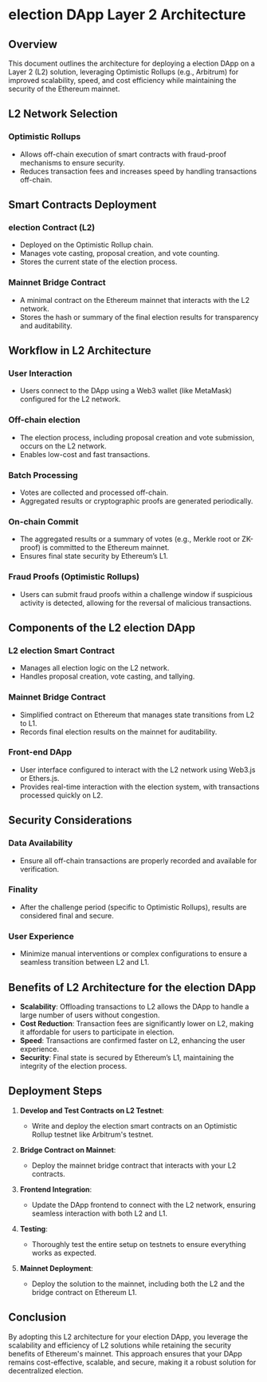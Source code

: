# election DApp Layer 2 Architecture

## Overview

This document outlines the architecture for deploying a election DApp on a Layer 2 (L2) solution, leveraging Optimistic Rollups (e.g., Arbitrum) for improved scalability, speed, and cost efficiency while maintaining the security of the Ethereum mainnet.

## L2 Network Selection

### Optimistic Rollups
- Allows off-chain execution of smart contracts with fraud-proof mechanisms to ensure security.
- Reduces transaction fees and increases speed by handling transactions off-chain.

## Smart Contracts Deployment

### election Contract (L2)
- Deployed on the Optimistic Rollup chain.
- Manages vote casting, proposal creation, and vote counting.
- Stores the current state of the election process.

### Mainnet Bridge Contract
- A minimal contract on the Ethereum mainnet that interacts with the L2 network.
- Stores the hash or summary of the final election results for transparency and auditability.

## Workflow in L2 Architecture

### User Interaction
- Users connect to the DApp using a Web3 wallet (like MetaMask) configured for the L2 network.

### Off-chain election
- The election process, including proposal creation and vote submission, occurs on the L2 network.
- Enables low-cost and fast transactions.

### Batch Processing
- Votes are collected and processed off-chain.
- Aggregated results or cryptographic proofs are generated periodically.

### On-chain Commit
- The aggregated results or a summary of votes (e.g., Merkle root or ZK-proof) is committed to the Ethereum mainnet.
- Ensures final state security by Ethereum’s L1.

### Fraud Proofs (Optimistic Rollups)
- Users can submit fraud proofs within a challenge window if suspicious activity is detected, allowing for the reversal of malicious transactions.

## Components of the L2 election DApp

### L2 election Smart Contract
- Manages all election logic on the L2 network.
- Handles proposal creation, vote casting, and tallying.

### Mainnet Bridge Contract
- Simplified contract on Ethereum that manages state transitions from L2 to L1.
- Records final election results on the mainnet for auditability.

### Front-end DApp
- User interface configured to interact with the L2 network using Web3.js or Ethers.js.
- Provides real-time interaction with the election system, with transactions processed quickly on L2.

## Security Considerations

### Data Availability
- Ensure all off-chain transactions are properly recorded and available for verification.

### Finality
- After the challenge period (specific to Optimistic Rollups), results are considered final and secure.

### User Experience
- Minimize manual interventions or complex configurations to ensure a seamless transition between L2 and L1.

## Benefits of L2 Architecture for the election DApp

- **Scalability**: Offloading transactions to L2 allows the DApp to handle a large number of users without congestion.
- **Cost Reduction**: Transaction fees are significantly lower on L2, making it affordable for users to participate in election.
- **Speed**: Transactions are confirmed faster on L2, enhancing the user experience.
- **Security**: Final state is secured by Ethereum’s L1, maintaining the integrity of the election process.

## Deployment Steps

1. **Develop and Test Contracts on L2 Testnet**:
   - Write and deploy the election smart contracts on an Optimistic Rollup testnet like Arbitrum's testnet.

2. **Bridge Contract on Mainnet**:
   - Deploy the mainnet bridge contract that interacts with your L2 contracts.

3. **Frontend Integration**:
   - Update the DApp frontend to connect with the L2 network, ensuring seamless interaction with both L2 and L1.

4. **Testing**:
   - Thoroughly test the entire setup on testnets to ensure everything works as expected.

5. **Mainnet Deployment**:
   - Deploy the solution to the mainnet, including both the L2 and the bridge contract on Ethereum L1.

## Conclusion

By adopting this L2 architecture for your election DApp, you leverage the scalability and efficiency of L2 solutions while retaining the security benefits of Ethereum's mainnet. This approach ensures that your DApp remains cost-effective, scalable, and secure, making it a robust solution for decentralized election.



